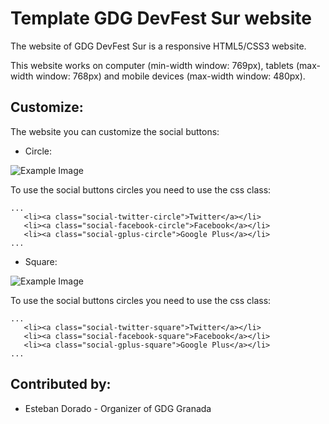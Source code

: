 Template GDG DevFest Sur website
================================

The website of GDG DevFest Sur is a responsive HTML5/CSS3 website.

This website works on computer (min-width window: 769px), tablets (max-width window: 768px) and mobile devices (max-width window: 480px).

Customize:
----------

The website you can customize the social buttons:

- Circle:

![Example Image][1]

To use the social buttons circles you need to use the css class:

```
...
   <li><a class="social-twitter-circle">Twitter</a></li>
   <li><a class="social-facebook-circle">Facebook</a></li>
   <li><a class="social-gplus-circle">Google Plus</a></li>
...
```


- Square:

![Example Image][2]

To use the social buttons circles you need to use the css class:
```
...
   <li><a class="social-twitter-square">Twitter</a></li>
   <li><a class="social-facebook-square">Facebook</a></li>
   <li><a class="social-gplus-square">Google Plus</a></li>
...
```


Contributed by:
---------------

* Esteban Dorado - Organizer of GDG Granada



[1]: https://raw.github.com/mresti/GDG-DevFest-web/master/art/social-btn-cirle.png
[2]: https://raw.github.com/mresti/GDG-DevFest-web/master/art/social-btn-square.png


